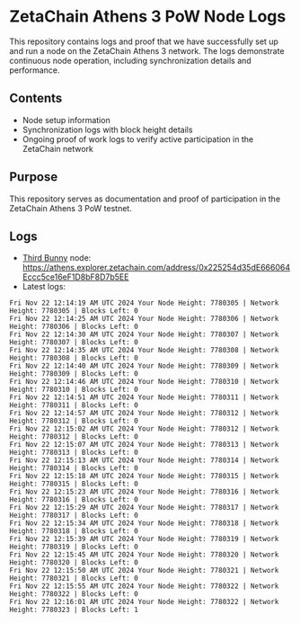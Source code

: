 # ZetaChain Athens 3 PoW Node Logs
This repository contains logs and proof that we have successfully set up and run a node on the ZetaChain Athens 3 network. The logs demonstrate continuous node operation, including synchronization details and performance.

## Contents
- Node setup information
- Synchronization logs with block height details
- Ongoing proof of work logs to verify active participation in the ZetaChain network

## Purpose
This repository serves as documentation and proof of participation in the ZetaChain Athens 3 PoW testnet.

## Logs

- [Third Bunny](https://thirdbunny.xyz/) node: https://athens.explorer.zetachain.com/address/0x225254d35dE666064Eccc5ce16eF1D8bF8D7b5EE
- Latest logs:
```
Fri Nov 22 12:14:19 AM UTC 2024 Your Node Height: 7780305 | Network Height: 7780305 | Blocks Left: 0
Fri Nov 22 12:14:25 AM UTC 2024 Your Node Height: 7780306 | Network Height: 7780306 | Blocks Left: 0
Fri Nov 22 12:14:30 AM UTC 2024 Your Node Height: 7780307 | Network Height: 7780307 | Blocks Left: 0
Fri Nov 22 12:14:35 AM UTC 2024 Your Node Height: 7780308 | Network Height: 7780308 | Blocks Left: 0
Fri Nov 22 12:14:40 AM UTC 2024 Your Node Height: 7780309 | Network Height: 7780309 | Blocks Left: 0
Fri Nov 22 12:14:46 AM UTC 2024 Your Node Height: 7780310 | Network Height: 7780310 | Blocks Left: 0
Fri Nov 22 12:14:51 AM UTC 2024 Your Node Height: 7780311 | Network Height: 7780311 | Blocks Left: 0
Fri Nov 22 12:14:57 AM UTC 2024 Your Node Height: 7780312 | Network Height: 7780312 | Blocks Left: 0
Fri Nov 22 12:15:02 AM UTC 2024 Your Node Height: 7780312 | Network Height: 7780312 | Blocks Left: 0
Fri Nov 22 12:15:07 AM UTC 2024 Your Node Height: 7780313 | Network Height: 7780313 | Blocks Left: 0
Fri Nov 22 12:15:13 AM UTC 2024 Your Node Height: 7780314 | Network Height: 7780314 | Blocks Left: 0
Fri Nov 22 12:15:18 AM UTC 2024 Your Node Height: 7780315 | Network Height: 7780315 | Blocks Left: 0
Fri Nov 22 12:15:23 AM UTC 2024 Your Node Height: 7780316 | Network Height: 7780316 | Blocks Left: 0
Fri Nov 22 12:15:29 AM UTC 2024 Your Node Height: 7780317 | Network Height: 7780317 | Blocks Left: 0
Fri Nov 22 12:15:34 AM UTC 2024 Your Node Height: 7780318 | Network Height: 7780318 | Blocks Left: 0
Fri Nov 22 12:15:39 AM UTC 2024 Your Node Height: 7780319 | Network Height: 7780319 | Blocks Left: 0
Fri Nov 22 12:15:45 AM UTC 2024 Your Node Height: 7780320 | Network Height: 7780320 | Blocks Left: 0
Fri Nov 22 12:15:50 AM UTC 2024 Your Node Height: 7780321 | Network Height: 7780321 | Blocks Left: 0
Fri Nov 22 12:15:55 AM UTC 2024 Your Node Height: 7780322 | Network Height: 7780322 | Blocks Left: 0
Fri Nov 22 12:16:01 AM UTC 2024 Your Node Height: 7780322 | Network Height: 7780323 | Blocks Left: 1
```
